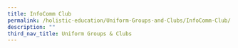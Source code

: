 ```yaml
---
title: InfoComm Club
permalink: /holistic-education/Uniform-Groups-and-Clubs/InfoComm-Club/
description: ""
third_nav_title: Uniform Groups & Clubs
---
```


